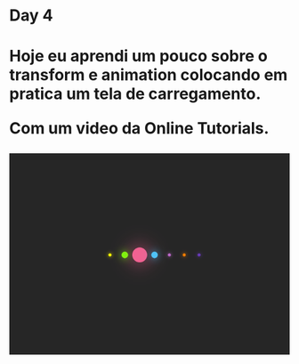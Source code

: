 <h1>Day 4<h1/>
  
<p>Hoje eu aprendi um pouco sobre o transform e animation colocando em pratica um tela de carregamento.<p/>
<p>Com um video da Online Tutorials.<p/>
  
![alt text](https://github.com/elyda66/Desafio-Css/blob/master/Day%204/day4.png "Página de carregamento")

<p aling = "center">
  <img with = "600" rsc = "day1.png">
</p>

